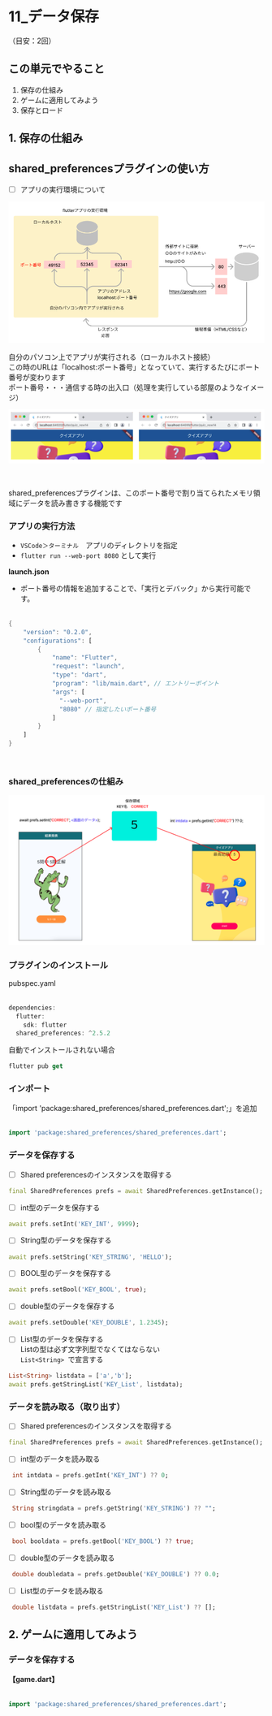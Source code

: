 # **11_データ保存**
（目安：2回）

## **この単元でやること**

1. 保存の仕組み
2. ゲームに適用してみよう
3. 保存とロード


## **1. 保存の仕組み**

## **shared_preferencesプラグインの使い方**

- [ ] アプリの実行環境について

![datasave](img/12_datasave1-1.png)

自分のパソコン上でアプリが実行される（ローカルホスト接続）  
この時のURLは「localhost:ポート番号」となっていて、実行するたびにポート番号が変わります    
ポート番号・・・通信する時の出入口（処理を実行している部屋のようなイメージ）

![datasave](img/12_datasave1-2.png)

<br>

shared_preferencesプラグインは、このポート番号で割り当てられたメモリ領域にデータを読み書きする機能です


### **アプリの実行方法**

- `VSCode＞ターミナル`　アプリのディレクトリを指定
- `flutter run --web-port 8080` として実行  
  

**launch.json**

- ポート番号の情報を追加することで、「実行とデバック」から実行可能です。

```dart

{
    "version": "0.2.0",
    "configurations": [
        {
            "name": "Flutter",
            "request": "launch",
            "type": "dart",
            "program": "lib/main.dart", // エントリーポイント
            "args": [
              "--web-port",
              "8080" // 指定したいポート番号
            ]
        }
    ]
}

```

<br>

### **shared_preferencesの仕組み** 

![timer](img/12_datasave1-5.png)

### **プラグインのインストール**  

pubspec.yaml
```dart

dependencies:
  flutter:
    sdk: flutter
  shared_preferences: ^2.5.2

```

自動でインストールされない場合  

```dart
flutter pub get
```

### **インポート**  
「import 'package:shared_preferences/shared_preferences.dart';」を追加

```dart

import 'package:shared_preferences/shared_preferences.dart';

```

### **データを保存する**

- [ ] Shared preferencesのインスタンスを取得する

```dart
final SharedPreferences prefs = await SharedPreferences.getInstance();
```

- [ ] int型のデータを保存する


```dart
await prefs.setInt('KEY_INT', 9999);
```

- [ ] String型のデータを保存する


```dart
await prefs.setString('KEY_STRING', 'HELLO');
```

- [ ] BOOL型のデータを保存する


```dart
await prefs.setBool('KEY_BOOL', true);
```

- [ ] double型のデータを保存する


```dart
await prefs.setDouble('KEY_DOUBLE', 1.2345);
```

- [ ] List型のデータを保存する  
  Listの型は必ず文字列型でなくてはならない  
  `List<String> `で宣言する

```dart
List<String> listdata = ['a','b'];
await prefs.getStringList('KEY_List', listdata);
```

### **データを読み取る（取り出す）**

- [ ] Shared preferencesのインスタンスを取得する

```dart
final SharedPreferences prefs = await SharedPreferences.getInstance();
```

- [ ] int型のデータを読み取る


```dart
 int intdata = prefs.getInt('KEY_INT') ?? 0;
```

- [ ] String型のデータを読み取る


```dart
 String stringdata = prefs.getString('KEY_STRING') ?? "";
```

- [ ] bool型のデータを読み取る


```dart
 bool booldata = prefs.getBool('KEY_BOOL') ?? true;
```

- [ ] double型のデータを読み取る


```dart
 double doubledata = prefs.getDouble('KEY_DOUBLE') ?? 0.0;
```

- [ ] List型のデータを読み取る


```dart
 double listdata = prefs.getStringList('KEY_List') ?? [];
```

## **2. ゲームに適用してみよう**

### **データを保存する**

**【game.dart】**

```dart

import 'package:shared_preferences/shared_preferences.dart';

```

